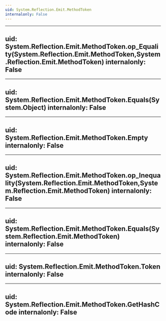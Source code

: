 ```yaml
---
uid: System.Reflection.Emit.MethodToken
internalonly: False
---
```


---
uid: System.Reflection.Emit.MethodToken.op_Equality(System.Reflection.Emit.MethodToken,System.Reflection.Emit.MethodToken)
internalonly: False
---

---
uid: System.Reflection.Emit.MethodToken.Equals(System.Object)
internalonly: False
---

---
uid: System.Reflection.Emit.MethodToken.Empty
internalonly: False
---

---
uid: System.Reflection.Emit.MethodToken.op_Inequality(System.Reflection.Emit.MethodToken,System.Reflection.Emit.MethodToken)
internalonly: False
---

---
uid: System.Reflection.Emit.MethodToken.Equals(System.Reflection.Emit.MethodToken)
internalonly: False
---

---
uid: System.Reflection.Emit.MethodToken.Token
internalonly: False
---

---
uid: System.Reflection.Emit.MethodToken.GetHashCode
internalonly: False
---
